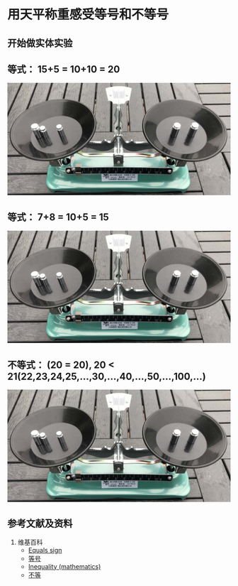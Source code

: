 # 用天平称重感受等号和不等号

## 开始做实体实验

## 等式： 15+5 = 10+10 = 20

![](/images/一年级(学龄前)/用天平称重感受等号和不等号/1a1.jpg)

## 等式： 7+8 = 10+5 = 15

![](/images/一年级(学龄前)/用天平称重感受等号和不等号/1a1.jpg)

## 不等式： (20 = 20), 20 < 21(22,23,24,25,...,30,...,40,...,50,...,100,...)

![](/images/一年级(学龄前)/用天平称重感受等号和不等号/1a1.jpg)

## 参考文献及资料

1. 维基百科
	- [Equals sign](https://en.wikipedia.org/wiki/Equals_sign) 
	- [等号](https://zh.wikipedia.org/wiki/%E7%AD%89%E5%8F%B7) 
	- [Inequality (mathematics)](https://en.wikipedia.org/wiki/Inequality_(mathematics))
	- [不等](https://zh.wikipedia.org/wiki/%E4%B8%8D%E7%AD%89)

